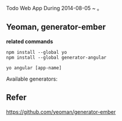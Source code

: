 Todo Web App
During 2014-08-05 ~ 。

## Yeoman, generator-ember
**related commands**

```
npm install --global yo
npm install --global generator-angular

yo angular [app-name]
```

Available generators:



## Refer
https://github.com/yeoman/generator-ember
